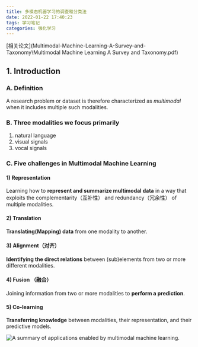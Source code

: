 ```yaml
---
title: 多模态机器学习的调查和分类法
date: 2022-01-22 17:40:23
tags: 学习笔记
categories: 强化学习
---
```


[相关论文](Multimodal-Machine-Learning-A-Survey-and-Taxonomy\Multimodal Machine Learning A Survey and Taxonomy.pdf)

## 1. Introduction

### A. Definition

A research problem or dataset is therefore characterized as *multimodal* when it includes multiple such modalities.

### B. Three modalities we focus primarily

1. natural language
2. visual signals
3. vocal signals

### C. Five challenges in Multimodal Machine Learning

#### 1) Representation

Learning how to **represent and summarize multimodal data** in a way that exploits the complementarity（互补性） and redundancy（冗余性） of multiple modalities.

#### 2) Translation

**Translating(Mapping) data** from one modality to another.

#### 3) Alignment（对齐）

**Identifying the direct relations** between (sub)elements from two or more different modalities.

#### 4) Fusion （融合）

Joining information from two or more modalities to **perform a prediction**.

#### 5) Co-learning

**Transferring knowledge** between modalities, their representation, and their predictive models. 



![A summary of applications enabled by multimodal machine learning.](image-20220122191151114.png)



